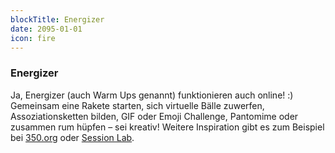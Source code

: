 ```yaml
---
blockTitle: Energizer
date: 2095-01-01
icon: fire
---
```

### Energizer

Ja, Energizer (auch Warm Ups genannt) funktionieren auch online! :) Gemeinsam eine Rakete starten, sich virtuelle Bälle zuwerfen, Assoziationsketten bilden, GIF oder Emoji Challenge, Pantomime oder zusammen rum hüpfen &ndash; sei kreativ! Weitere Inspiration gibt es zum Beispiel bei [350.org](https://trainings.350.org/resource/online-energizers/) oder [Session Lab](https://www.sessionlab.com/library/energiser?q=remote).
